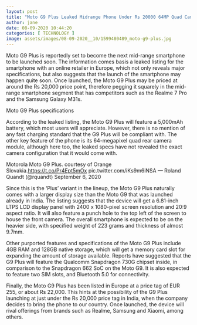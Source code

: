 ```yaml
---
layout: post
title: "Moto G9 Plus Leaked Midrange Phone Under Rs 20000 64MP Quad Camera 5 000mAh Battery"
author: jane 
date: 08-09-2020 10:44:20 
categories: [ TECHNOLOGY ] 
image: assets/images/08-09-2020__10/1599480489_moto-g9-plus.jpg
---
```

Moto G9 Plus is reportedly set to become the next mid-range smartphone to be launched soon. The information comes basis a leaked listing for the smartphone with an online retailer in Europe, which not only reveals major specifications, but also suggests that the launch of the smartphone may happen quite soon. Once launched, the Moto G9 Plus may be priced at around the Rs 20,000 price point, therefore pegging it squarely in the mid-range smartphone segment that has competitors such as the Realme 7 Pro and the Samsung Galaxy M31s.

Moto G9 Plus specifications

According to the leaked listing, the Moto G9 Plus will feature a 5,000mAh battery, which most users will appreciate. However, there is no mention of any fast charging standard that the G9 Plus will be compliant with. The other key feature of the phone is its 64-megapixel quad rear camera module, although here too, the leaked specs have not revealed the exact camera configuration that it would come with.

Motorola Moto G9 Plus. courtesy of Orange Slovakia.https://t.co/Pr4Ept5mOx pic.twitter.com/iKs9m6iNSA — Roland Quandt (@rquandt) September 6, 2020

Since this is the ‘Plus’ variant in the lineup, the Moto G9 Plus naturally comes with a larger display size than the Moto G9 that was launched already in India. The listing suggests that the device will get a 6.81-inch LTPS LCD display panel with 2400 x 1080-pixel screen resolution and 20:9 aspect ratio. It will also feature a punch hole to the top left of the screen to house the front camera. The overall smartphone is expected to be on the heavier side, with specified weight of 223 grams and thickness of almost 9.7mm.

Other purported features and specifications of the Moto G9 Plus include 4GB RAM and 128GB native storage, which will get a memory card slot for expanding the amount of storage available. Reports have suggested that the G9 Plus will feature the Qualcomm Snapdragon 730G chipset inside, in comparison to the Snapdragon 662 SoC on the Moto G9. It is also expected to feature two SIM slots, and Bluetooth 5.0 for connectivity.

Finally, the Moto G9 Plus has been listed in Europe at a price tag of EUR 255, or about Rs 22,000. This hints at the possibility of the G9 Plus launching at just under the Rs 20,000 price tag in India, when the company decides to bring the phone to our country. Once launched, the device will rival offerings from brands such as Realme, Samsung and Xiaomi, among others.
